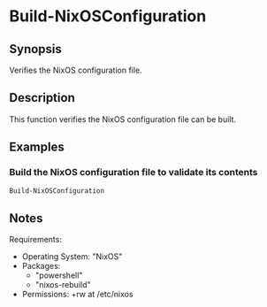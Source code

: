 # Build-NixOSConfiguration

## Synopsis
Verifies the NixOS configuration file.

## Description
This function verifies the NixOS configuration file can be built.

## Examples
### Build the NixOS configuration file to validate its contents
```PowerShell
Build-NixOSConfiguration
```

## Notes
Requirements:
  - Operating System: "NixOS"
  - Packages:
    - "powershell"
    - "nixos-rebuild"
  - Permissions: +rw at /etc/nixos